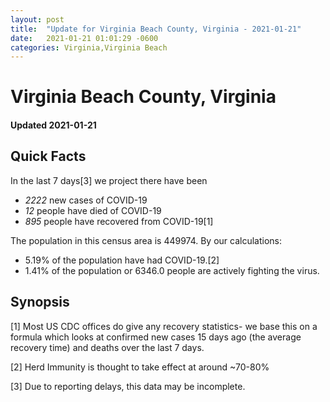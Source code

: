 ```yaml
---
layout: post
title:  "Update for Virginia Beach County, Virginia - 2021-01-21"
date:   2021-01-21 01:01:29 -0600
categories: Virginia,Virginia Beach
---
```


# Virginia Beach County, Virginia
#### Updated 2021-01-21

## Quick Facts

In the last 7 days[3] we project there have been
- *2222* new cases of COVID-19
- *12* people have died of COVID-19
- *895* people have recovered from COVID-19[1]

The population in this census area is 449974. By our calculations:
- 5.19% of the population have had COVID-19.[2]
- 1.41% of the population or 6346.0 people are actively fighting the virus.

## Synopsis




[1] Most US CDC offices do give any recovery statistics- we base this on a formula which looks at confirmed new cases
15 days ago (the average recovery time) and deaths over the last 7 days.

[2] Herd Immunity is thought to take effect at around ~70-80%

[3] Due to reporting delays, this data may be incomplete.
 
    